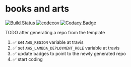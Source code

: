 # books and arts

[![Build Status](https://travis-ci.org/dev-11/books_and_arts_backend.svg?branch=master)](https://travis-ci.org/dev-11/books_and_arts_backend)
[![codecov](https://codecov.io/gh/dev-11/books_and_arts_backend/branch/master/graph/badge.svg)](https://codecov.io/gh/dev-11/books_and_arts_backend)
[![Codacy Badge](https://api.codacy.com/project/badge/Grade/1e3215c7bf0a44288396aab56b466b2d)](https://www.codacy.com/manual/dev-11/books_and_arts_backend?utm_source=github.com&amp;utm_medium=referral&amp;utm_content=dev-11/books_and_arts_backend&amp;utm_campaign=Badge_Grade)

TODO after generating a repo from the template

1.  ✅ set `AWS_REGION` variable at travis 
2.  ✅ set `AWS_LAMBDA_DEPLOYMENT_ROLE` variable at travis
3.  ✅ update badges to point to the newly generated repo
4.  ✅ start coding
